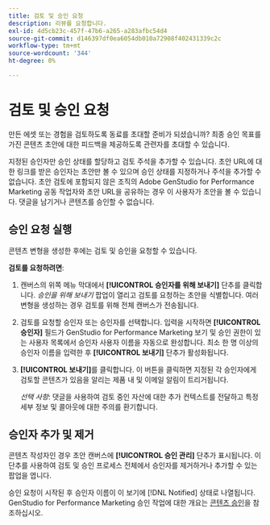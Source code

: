 ```yaml
---
title: 검토 및 승인 요청
description: 리뷰를 요청합니다.
exl-id: 4d5cb23c-457f-47b6-a265-a283afbc54d4
source-git-commit: d146397df0ea6054db010a72908f402431339c2c
workflow-type: tm+mt
source-wordcount: '344'
ht-degree: 0%

---
```


# 검토 및 승인 요청

만든 에셋 또는 경험을 검토하도록 동료를 초대할 준비가 되셨습니까? 최종 승인 목표를 가진 콘텐츠 초안에 대한 피드백을 제공하도록 관련자를 초대할 수 있습니다.

지정된 승인자만 승인 상태를 할당하고 검토 주석을 추가할 수 있습니다. 초안 URL에 대한 링크를 받은 승인자는 초안만 볼 수 있으며 승인 상태를 지정하거나 주석을 추가할 수 없습니다. 초안 검토에 포함되지 않은 조직의 Adobe GenStudio for Performance Marketing 공동 작업자와 초안 URL을 공유하는 경우 이 사용자가 초안을 볼 수 있습니다. 댓글을 남기거나 콘텐츠를 승인할 수 없습니다.

## 승인 요청 실행

콘텐츠 변형을 생성한 후에는 검토 및 승인을 요청할 수 있습니다.

**검토를 요청하려면**:

1. 캔버스의 위쪽 메뉴 막대에서 **[!UICONTROL 승인자를 위해 보내기]** 단추를 클릭합니다. _승인을 위해 보내기_ 팝업이 열리고 검토를 요청하는 초안을 식별합니다. 여러 변형을 생성하는 경우 검토를 위해 전체 캔버스가 전송됩니다.

1. 검토를 요청할 승인자 또는 승인자를 선택합니다. 입력을 시작하면 **[!UICONTROL 승인자]** 필드가 GenStudio for Performance Marketing 보기 및 승인 권한이 있는 사용자 목록에서 승인자 사용자 이름을 자동으로 완성합니다. 최소 한 명 이상의 승인자 이름을 입력한 후 **[!UICONTROL 보내기]** 단추가 활성화됩니다.

1. **[!UICONTROL 보내기]**&#x200B;를 클릭합니다. 이 버튼을 클릭하면 지정된 각 승인자에게 검토할 콘텐츠가 있음을 알리는 제품 내 및 이메일 알림이 트리거됩니다.

   _선택 사항_: 댓글을 사용하여 검토 중인 자산에 대한 추가 컨텍스트를 전달하고 특정 세부 정보 및 콜아웃에 대한 주의를 환기합니다.

## 승인자 추가 및 제거

콘텐츠 작성자인 경우 초안 캔버스에 **[!UICONTROL 승인 관리]** 단추가 표시됩니다. 이 단추를 사용하여 검토 및 승인 프로세스 전체에서 승인자를 제거하거나 추가할 수 있는 팝업을 엽니다.

승인 요청이 시작된 후 승인자 이름이 이 보기에 [!DNL Notified] 상태로 나열됩니다. GenStudio for Performance Marketing 승인 작업에 대한 개요는 [콘텐츠 승인](./approve-content.md)을 참조하십시오.
